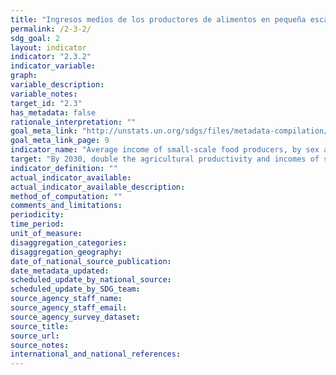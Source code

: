 ```yaml
---
title: "Ingresos medios de los productores de alimentos en pequeña escala, desglosados por sexo y condición de indígena"
permalink: /2-3-2/
sdg_goal: 2
layout: indicator
indicator: "2.3.2"
indicator_variable: 
graph: 
variable_description: 
variable_notes: 
target_id: "2.3"
has_metadata: false
rationale_interpretation: ""
goal_meta_link: "http://unstats.un.org/sdgs/files/metadata-compilation/Metadata-Goal-2.pdf"
goal_meta_link_page: 9
indicator_name: "Average income of small-scale food producers, by sex and indigenous status"
target: "By 2030, double the agricultural productivity and incomes of small-scale food producers, in particular women, indigenous peoples, family farmers, pastoralists and fishers, including through secure and equal access to land, other productive resources and inputs, knowledge, financial services, markets and opportunities for value addition and nonfarm employment."
indicator_definition: ""
actual_indicator_available: 
actual_indicator_available_description: 
method_of_computation: ""
comments_and_limitations: 
periodicity: 
time_period: 
unit_of_measure: 
disaggregation_categories: 
disaggregation_geography: 
date_of_national_source_publication: 
date_metadata_updated: 
scheduled_update_by_national_source: 
scheduled_update_by_SDG_team: 
source_agency_staff_name: 
source_agency_staff_email: 
source_agency_survey_dataset: 
source_title: 
source_url: 
source_notes: 
international_and_national_references: 
---
```


